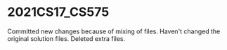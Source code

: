 # 2021CS17_CS575


Committed new changes because of mixing of files. Haven't changed the original solution files. Deleted extra files. 
